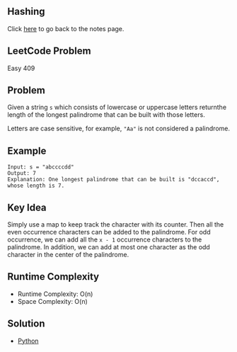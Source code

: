 ## Hashing
Click [here](../notes.md) to go back to the notes page.

## LeetCode Problem
Easy 409

## Problem
Given a string `s` which consists of lowercase or uppercase letters returnthe length of the longest palindrome that can be built with those letters.

Letters are case sensitive, for example, `"Aa"` is not considered a palindrome.

## Example
```
Input: s = "abccccdd"
Output: 7
Explanation: One longest palindrome that can be built is "dccaccd", whose length is 7.
```

## Key Idea
Simply use a map to keep track the character with its counter. Then all the even occurrence characters can be added to the palindrome. For odd occurrence, we can add all the `x - 1` occurrence characters to the palindrome. In addition, we can add at most one character as the odd character in the center of the palindrome.

## Runtime Complexity
- Runtime Complexity: O(n)
- Space Complexity: O(n)

## Solution
- [Python](./solution.py)
